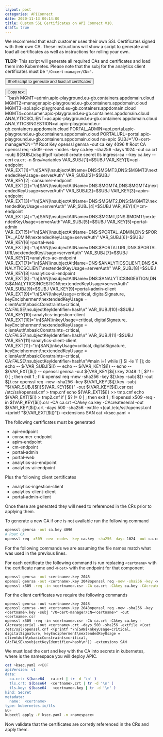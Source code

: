 ```yaml
---
layout: post
categories: APIConnect
date: 2020-11-13 00:14:00
title: Custom SSL Certificates on API Connect V10.
draft: true
---
```


We recommend that each customer uses their own SSL Certificates signed with their own CA. These instructions will show a script to generate and load all certificates as well as instructions for rolling your own.

<!--more-->


**TLDR:** This script will generate all required CAs and certificates and load them into Kubernetes. Please note that the subj for the analytics client certificates must be `"/O=cert-manager/CN="`.


<button class="collapsible" id="fulloutput">Shell script to generate and load all certificates</button>


<div class="content" id="fulloutputdata" markdown="1">
<button onclick="copy(content)">Copy text</button>
<div id="content">
```bash
MGMT=admin.apic-playground.eu-gb.containers.appdomain.cloud
MGMT2=manager.apic-playground.eu-gb.containers.appdomain.cloud
MGMT3=api.apic-playground.eu-gb.containers.appdomain.cloud
MGMT4=consumer.apic-playground.eu-gb.containers.appdomain.cloud
ANALYTICSCLIENT=ac.apic-playground.eu-gb.containers.appdomain.cloud
ANALYTICSINGESTION=ai.apic-playground.eu-gb.containers.appdomain.cloud
PORTAL_ADMIN=api.portal.apic-playground.eu-gb.containers.appdomain.cloud
PORTALURL=portal.apic-playground.eu-gb.containers.appdomain.cloud
ns=apic
SUBJ="/O=cert-manager/CN="
​
​
# Root Key
openssl genrsa -out ca.key 4096
# Root CA
openssl req -x509 -new -nodes -key ca.key -sha256 -days 1024 -out ca.crt -subj ${SUBJ}dsgdfgdf
kubectl create secret tls ingress-ca --key ca.key --cert ca.crt -n $ns
​
#variables
VAR_SUBJ[1]=$SUBJ
VAR_KEY[1]=api-endpoint
VAR_EXT[1]="\n[SAN]\nsubjectAltName=DNS:$MGMT3,DNS:$MGMT3\nextendedKeyUsage=serverAuth"
VAR_SUBJ[2]=$SUBJ
VAR_KEY[2]=consumer-endpoint
VAR_EXT[2]="\n[SAN]\nsubjectAltName=DNS:$MGMT4,DNS:$MGMT4\nextendedKeyUsage=serverAuth"
VAR_SUBJ[3]=$SUBJ
VAR_KEY[3]=apim-endpoint
VAR_EXT[3]="\n[SAN]\nsubjectAltName=DNS:$MGMT2,DNS:$MGMT2\nextendedKeyUsage=serverAuth"
VAR_SUBJ[4]=$SUBJ
VAR_KEY[4]=cm-endpoint
VAR_EXT[4]="\n[SAN]\nsubjectAltName=DNS:$MGMT,DNS:$MGMT\nextendedKeyUsage=serverAuth"
​
​
VAR_SUBJ[5]=$SUBJ
VAR_KEY[5]=portal-admin
VAR_EXT[5]="\n[SAN]\nsubjectAltName=DNS:$PORTAL_ADMIN,DNS:$PORTAL_ADMIN\nextendedKeyUsage=serverAuth"
VAR_SUBJ[6]=$SUBJ
VAR_KEY[6]=portal-web
VAR_EXT[6]="\n[SAN]\nsubjectAltName=DNS:$PORTALURL,DNS:$PORTALURL\nextendedKeyUsage=serverAuth"
VAR_SUBJ[7]=$SUBJ
VAR_KEY[7]=analytics-ac-endpoint
VAR_EXT[7]="\n[SAN]\nsubjectAltName=DNS:$ANALYTICSCLIENT,DNS:$ANALYTICSCLIENT\nextendedKeyUsage=serverAuth"
VAR_SUBJ[8]=$SUBJ
VAR_KEY[8]=analytics-ai-endpoint
VAR_EXT[8]="\n[SAN]\nsubjectAltName=DNS:$ANALYTICSINGESTION,DNS:$ANALYTICSINGESTION\nextendedKeyUsage=serverAuth"
​​
VAR_SUBJ[9]=$SUBJ
VAR_KEY[9]=portal-admin-client
VAR_EXT[9]="\n[SAN]\nkeyUsage=critical, digitalSignature, keyEncipherment\nextendedKeyUsage = clientAuth\nbasicConstraints=critical, CA:FALSE\nsubjectKeyIdentifier=hash\n"
VAR_SUBJ[10]=$SUBJ
VAR_KEY[10]=analytics-ingestion-client
VAR_EXT[10]="\n[SAN]\nkeyUsage=critical, digitalSignature, keyEncipherment\nextendedKeyUsage = clientAuth\nbasicConstraints=critical, CA:FALSE\nsubjectKeyIdentifier=hash\n"
VAR_SUBJ[11]=$SUBJ
VAR_KEY[11]=analytics-client-client
VAR_EXT[11]="\n[SAN]\nkeyUsage=critical, digitalSignature, keyEncipherment\nextendedKeyUsage = clientAuth\nbasicConstraints=critical, CA:FALSE\nsubjectKeyIdentifier=hash\n"
​
​
#main
i=1
while [[ $i -le 11 ]]; do
  echo --  ${VAR_SUBJ[$i]} --
  echo --  ${VAR_KEY[$i]} --
  echo --  ${VAR_EXT[$i]} --
  openssl genrsa -out ${VAR_KEY[$i]}.key 2048
  if [ $? != 0 ] ; then exit 1 ; fi
  # openssl req -new -sha256 -key $]}.key -subj $]} -out $]}.csr
  openssl req -new -sha256 -key ${VAR_KEY[$i]}.key -subj "${VAR_SUBJ[$i]}${VAR_KEY[$i]}" -out ${VAR_KEY[$i]}.csr
  cat /etc/ssl/openssl.cnf > tmp.cnf
  echo ${VAR_EXT[$i]} >> tmp.cnf
  echo ${VAR_EXT[$i]} > tmp2.cnf
  if [ $? != 0 ] ; then exit 1 ; fi
  openssl x509 -req -in ${VAR_KEY[$i]}.csr -CA ca.crt -CAkey ca.key -CAcreateserial -out ${VAR_KEY[$i]}.crt -days 500 -sha256 -extfile <(cat /etc/ssl/openssl.cnf <(printf "${VAR_EXT[$i]}")) -extensions SAN
cat >ksec.yaml <<EOF
apiVersion: v1
data:
  ca.crt: $(base64   ca.crt | tr -d '\n' )
  tls.crt: $(base64  ${VAR_KEY[$i]}.crt | tr -d '\n' )
  tls.key: $(base64   ${VAR_KEY[$i]}.key | tr -d '\n' )
kind: Secret
metadata:
  name:  ${VAR_KEY[$i]}
type: kubernetes.io/tls
EOF
  if [ $? != 0 ] ; then exit 1 ; fi
  kubectl apply -f ksec.yaml -n$ns
  if [ $? != 0 ] ; then exit 1 ; fi
  let i+=1
done
```
<div>
</div>



The following certificates must be generated
* api-endpoint
* consumer-endpoint
* apim-endpoint
* cm-endpoint
* portal-admin
* portal-web
* analytics-ac-endpoint
* analytics-ai-endpoint

Plus the following client certificates
* analytics-ingestion-client
* analytics-client-client
* portal-admin-client

Once these are generated they will need to referenced in the CRs prior to applying them.   

To generate a new CA if one is not available run the following command

```bash
openssl genrsa -out ca.key 4096
# Root CA
openssl req -x509 -new -nodes -key ca.key -sha256 -days 1024 -out ca.crt -subj cn=apic-ca
```

For the following commands we are assuming the file names match what was used in the previous lines.

For each certificate the following command is run replacing `<certname>` with the certificate name and `<Host>` with the endpoint for that component

```bash
openssl genrsa -out <certname>.key 2048
openssl genrsa -out <certname>.key 2048openssl req -new -sha256 -key <certname>.key -subj "/O=cert-manager/CN=<certname>" -out <certname>.csr
openssl x509 -req -in <certname>.csr -CA ca.crt -CAkey ca.key -CAcreateserial -out <certname>.crt -days 500 -sha256 -extfile <(cat /etc/ssl/openssl.cnf <(printf "\n[SAN]\nsubjectAltName=DNS:<HOST>,DNS:<HOST>\nextendedKeyUsage=serverAuth")) -extensions SAN
```

For the client certificates we require the following commands

```base
openssl genrsa -out <certname>.key 2048
openssl genrsa -out <certname>.key 2048openssl req -new -sha256 -key <certname>.key -subj "/O=cert-manager/CN=<certname>" -out <certname>.csr
openssl x509 -req -in <certname>.csr -CA ca.crt -CAkey ca.key -CAcreateserial -out <certname>.crt -days 500 -sha256 -extfile <(cat /etc/ssl/openssl.cnf <(printf "\n[SAN]\nkeyUsage=critical, digitalSignature, keyEncipherment\nextendedKeyUsage = clientAuth\nbasicConstraints=critical, CA:FALSE\nsubjectKeyIdentifier=hash\n")) -extensions SAN
```


We must load the cert and key with the CA into secrets in kubernetes, where <namespace> is the namespace you will deploy APIC.

```bash
cat >ksec.yaml <<EOF
apiVersion: v1
data:
  ca.crt: $(base64   ca.crt | tr -d '\n' )
  tls.crt: $(base64  <certname>.crt | tr -d '\n' )
  tls.key: $(base64   <certname>.key | tr -d '\n' )
kind: Secret
metadata:
  name:  <certname>
type: kubernetes.io/tls
EOF
kubectl apply -f ksec.yaml -n <namespace>
```


Now validate that the certificates are corretly referenced in the CRs and apply them.
